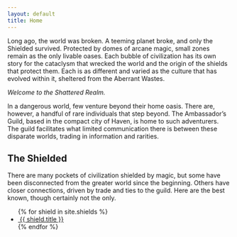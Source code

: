 ```yaml
---
layout: default
title: Home
---
```


Long ago, the world was broken. A teeming planet broke, and only the Shielded survived. Protected by domes of arcane magic, small zones remain as the only livable oases. Each bubble of civilization has its own story for the cataclysm that wrecked the world and the origin of the shields that protect them. Each is as different and varied as the culture that has evolved within it, sheltered from the Aberrant Wastes.

_Welcome to the Shattered Realm._

In a dangerous world, few venture beyond their home oasis. There are, however, a handful of rare individuals that step beyond. The Ambassador’s Guild, based in the compact city of Haven, is home to such adventurers. The guild facilitates what limited communication there is between these disparate worlds, trading in information and rarities.

## The Shielded

There are many pockets of civilization shielded by magic, but some have been disconnected from the greater world since the beginning. Others have closer connections, driven by trade and ties to the guild. Here are the best known, though certainly not the only.

<ul class="shields">
{% for shield in site.shields %}
<li><a href="{{ shield.url }}">
<img src="/images/{{ shield.title }}.jpeg" alt="">
{{ shield.title }}</a></li>
{% endfor %}
</ul>